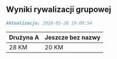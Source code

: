## Wyniki rywalizacji grupowej

```markdown
Aktualizacja: 2020-05-28 19:09:54
```

Drużyna A | Jeszcze bez nazwy
------------ | -------------
 28 KM | 20 KM